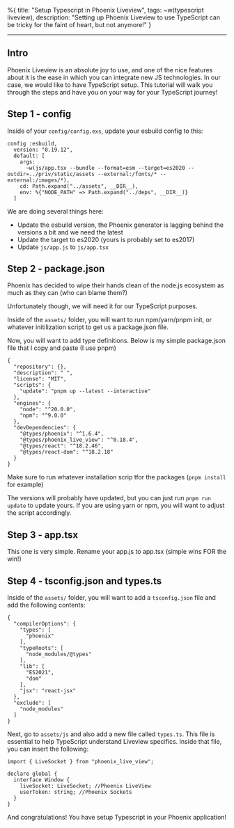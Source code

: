 %{
title: "Setup Typescript in Phoenix Liveview",
tags: ~w(typescript liveview),
description: "Setting up Phoenix Liveview to use TypeScript can be tricky for the faint of heart, but not anymore!"
}

---

## Intro

Phoenix Liveview is an absolute joy to use, and one of the nice features about it is the ease in which you can integrate new JS technologies. In our case, we would like to have TypeScript setup. This tutorial will walk you through the steps and have you on your way for your TypeScript journey!

## Step 1 - config

Inside of your `config/config.exs`, update your esbuild config to this:

```
config :esbuild,
  version: "0.19.12",
  default: [
    args:
      ~w(js/app.tsx --bundle --format=esm --target=es2020 --outdir=../priv/static/assets --external:/fonts/* --external:/images/*),
    cd: Path.expand("../assets", __DIR__),
    env: %{"NODE_PATH" => Path.expand("../deps", __DIR__)}
  ]
```

We are doing several things here:

- Update the esbuild version, the Phoenix generator is lagging behind the versions a bit and we need the latest
- Update the target to es2020 (yours is probably set to es2017)
- Update `js/app.js` to `js/app.tsx`

## Step 2 - package.json

Phoenix has decided to wipe their hands clean of the node.js ecosystem as much as they can (who can blame them?)

Unfortunately though, we will need it for our TypeScript purposes.

Inside of the `assets/` folder, you will want to run npm/yarn/pnpm init, or whatever initilization script to get us a package.json file.

Now, you will want to add type definitions. Below is my simple package.json file that I copy and paste (I use pnpm)

```
{
  "repository": {},
  "description": " ",
  "license": "MIT",
  "scripts": {
    "update": "pnpm up --latest --interactive"
  },
  "engines": {
    "node": "^20.0.0",
    "npm": "^9.0.0"
  },
  "devDependencies": {
    "@types/phoenix": "^1.6.4",
    "@types/phoenix_live_view": "^0.18.4",
    "@types/react": "^18.2.46",
    "@types/react-dom": "^18.2.18"
  }
}
```

Make sure to run whatever installation scrip tfor the packages (`pnpm install` for example)

The versions will probably have updated, but you can just run `pnpm run update` to update yours. If you are using yarn or npm, you will want to adjust the script accordingly.

## Step 3 - app.tsx

This one is very simple. Rename your app.js to app.tsx (simple wins FOR the win!)

## Step 4 - tsconfig.json and types.ts

Inside of the `assets/` folder, you will want to add a `tsconfig.json` file and add the following contents:

```
{
  "compilerOptions": {
    "types": [
      "phoenix"
    ],
    "typeRoots": [
      "node_modules/@types"
    ],
    "lib": [
      "ES2021",
      "dom"
    ],
    "jsx": "react-jsx"
  },
  "exclude": [
    "node_modules"
  ]
}
```

Next, go to `assets/js` and also add a new file called `types.ts`. This file is essential to help TypeScript understand Liveview specifics. Inside that file, you can insert the following:

```
import { LiveSocket } from "phoenix_live_view";

declare global {
  interface Window {
    liveSocket: LiveSocket; //Phoenix LiveView
    userToken: string; //Phoenix Sockets
  }
}
```

And congratulations! You have setup Typescript in your Phoenix application!
